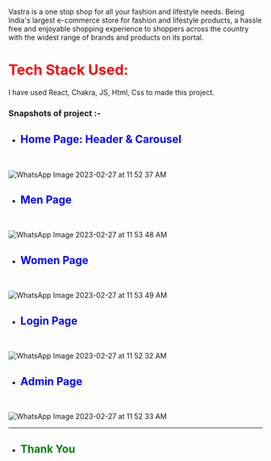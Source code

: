 

Vastra is a one stop shop for all your fashion and lifestyle needs. Being India's largest e-commerce store for fashion and lifestyle products, a hassle free and enjoyable shopping experience to shoppers across the country with the widest range of brands and products on its portal.

# <span style="color:red"> Tech Stack Used: </span>

I have used React, Chakra, JS, Html, Css to made this project.

### Snapshots of project :- 

- ## <span style="color:blue"> Home Page: Header & Carousel </span>
<br />

![WhatsApp Image 2023-02-27 at 11 52 37 AM](https://user-images.githubusercontent.com/100137935/221490287-c50736f9-3697-4881-a070-ce74709b197f.jpeg)

- ## <span style="color:blue"> Men Page </span>
<br />

![WhatsApp Image 2023-02-27 at 11 53 48 AM](https://user-images.githubusercontent.com/100137935/221491477-9b20e511-5ff9-40ac-9af1-a0f5231334c6.jpeg)


- ## <span style="color:blue"> Women Page </span>
<br />

![WhatsApp Image 2023-02-27 at 11 53 49 AM](https://user-images.githubusercontent.com/100137935/221490593-f47193e8-86b6-40c4-bad3-e815ed5bbbb4.jpeg)

- ## <span style="color:blue"> Login Page </span>
<br />

![WhatsApp Image 2023-02-27 at 11 52 32 AM](https://user-images.githubusercontent.com/100137935/221491141-ba2671b8-4581-4b1a-bcde-9f49506d932b.jpeg)


- ## <span style="color:blue"> Admin Page </span>
<br />

![WhatsApp Image 2023-02-27 at 11 52 33 AM](https://user-images.githubusercontent.com/100137935/221491278-a84741f8-39f1-4335-ab16-f09bf9460e98.jpeg)

<hr>

- ## <span style="color:green"> Thank You </span>
